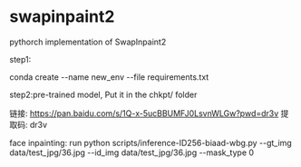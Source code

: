 # swapinpaint2

pythorch implementation of SwapInpaint2

step1:

conda create --name new_env --file requirements.txt

step2:pre-trained model, Put it in the chkpt/ folder

链接: https://pan.baidu.com/s/1Q-x-5ucBBUMFJ0LsvnWLGw?pwd=dr3v 提取码: dr3v 


face inpainting:
run
python scripts/inference-ID256-biaad-wbg.py --gt_img data/test_jpg/36.jpg --id_img data/test_jpg/36.jpg --mask_type 0